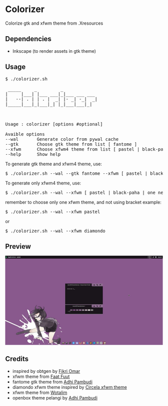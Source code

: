 # Colorizer
Colorize gtk and xfwm theme from .Xresources


## Dependencies
- Inkscape (to render assets in gtk theme)

## Usage
<pre>
$ ./colorizer.sh
                                    
 _____     _         _             
|     |___| |___ ___|_|___ ___ ___ 
|   --| . | | . |  _| |- _| -_|  _|
|_____|___|_|___|_| |_|___|___|_|  
                                   


Usage : colorizer [options #optional]

Avaible options
--wal       Generate color from pywal cache
--gtk       Choose gtk theme from list [ fantome ]
--xfwm      Choose xfwm4 theme from list [ pastel | black-paha | one_new | nest1 | diamondo | wendows ]
--help      Show help
</pre>

To generate gtk theme and xfwm4 theme, use:
<pre>
$ ./colorizer.sh --wal --gtk fantome --xfwm [ pastel | black-paha | one_new | nest1 | diamondo | wendows ]
</pre>
To generate only xfwm4 theme, use:
<pre>
$ ./colorizer.sh --wal --xfwm [ pastel | black-paha | one_new | nest1 | diamondo | wendows ]
</pre>
remember to choose only one xfwm theme, and not using bracket
example:
<pre>
$ ./colorizer.sh --wal --xfwm pastel
</pre>
or

<pre>
$ ./colorizer.sh --wal --xfwm diamondo
</pre>

## Preview
[![change xfwm on the fly](preview/2018-06-14_06-43-02.jpg)](preview/2018-06-14_06-43-02.webm)

## Credits
- inspired by obtgen by [Fikri Omar](https://github.com/fikriomar16/obtgen/)
- xfwm theme from [Faat Fuut](https://github.com/Nztux/fuut-xfwm.xfce-theme-Collections)
- fantome gtk theme from [Adhi Pambudi](https://github.com/addy-dclxvi/gtk-theme-collections/)
- diamondo xfwm theme inspired by [Circela xfwm theme ](https://github.com/addy-dclxvi/xfwm4-theme-collections)
- xfwm theme from [Wotalim](https://github.com/wotalim/sora-aoi)
- openbox theme pelangi by [Adhi Pambudi](https://github.com/addy-dclxvi/openbox-theme-collections)